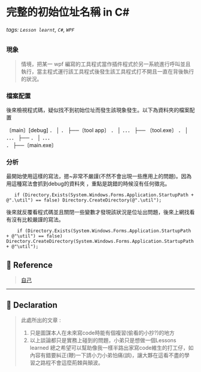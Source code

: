 # 完整的初始位址名稱 in C# 
###### tags: `Lesson learnt`, `C#`, `WPF`

### 現象
> 情境，把某一 wpf 編寫的工具程式當作插件程式於另一系統進行呼叫並且執行，當主程式運行該工具程式後發生該工具程式打不開且一直在背後執行的狀況。

### 檔案配置

後來檢視程式碼，疑似找不到初始位址而發生該現象發生。以下為資料夾的檔案配置

〔main〕[debug]
．   │ 
．   ├──〔tool app〕
．   │ ．．．       ├── 〔tool.exe〕
．   │ ．．．       ├── 
．   │ ．．．       
．   ├──〔main.exe〕

### 分析

最開始使用這樣的寫法，摁~非常不嚴謹(不然不會出現一些應用上的問題)。因為用這種寫法會抓到debug的資料夾
，重點是跳錯的時候沒有任何徵兆。
```csharp!
   if (Directory.Exists(System.Windows.Forms.Application.StartupPath + @".\util") == false) Directory.CreateDirectory(@".\util");
```
後來就反覆看程式碼並且關閉一些變數才發現該狀況是位址出問題，後來上網找看有沒有比較嚴謹的寫法。
```csharp!
    if (Directory.Exists(System.Windows.Forms.Application.StartupPath + @"\util") == false) Directory.CreateDirectory(System.Windows.Forms.Application.StartupPath + @"\util");
```

:book: Reference
---
> [ 自己 ](https://github.com/quan821223)

---
:muscle: Declaration
---
 > 此處所出的文章 :
 > 1. 只是圖謀本人在未來寫code時能有個複習(偷看的小抄?)的地方
 > 2. 以上談論都只是實務上碰到的問題，小弟只是想做一個Lessons learned 
 總之希望可以幫助像我一樣半路出家寫code維生的打工仔，如內容有錯要糾正(鞭)一下請小力小弟怕痛(誤)，讓大夥在這看不盡的學習之路程不會這麼荊棘與顛波。


